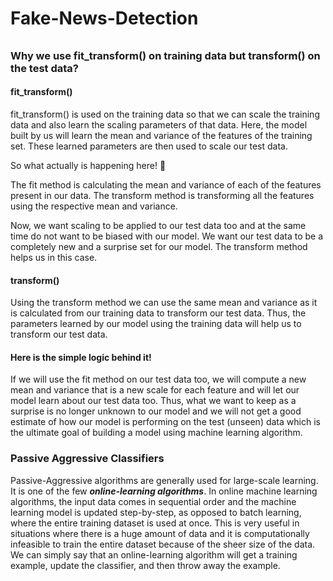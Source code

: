 # Fake-News-Detection

######    #######

### Why we use fit_transform() on training data but transform() on the test data?

#### fit_transform()

fit_transform() is used on the training data so that we can scale the training data and also learn the scaling
parameters of that data. Here, the model built by us will learn the mean and variance of the features of the training
set. These learned parameters are then used to scale our test data.

So what actually is happening here! 🤔

The fit method is calculating the mean and variance of each of the features present in our data. The transform method is
transforming all the features using the respective mean and variance.

Now, we want scaling to be applied to our test data too and at the same time do not want to be biased with our model. We
want our test data to be a completely new and a surprise set for our model. The transform method helps us in this case.

#### transform()

Using the transform method we can use the same mean and variance as it is calculated from our training data to transform
our test data. Thus, the parameters learned by our model using the training data will help us to transform our test
data.

#### Here is the simple logic behind it!

If we will use the fit method on our test data too, we will compute a new mean and variance that is a new scale for each
feature and will let our model learn about our test data too. Thus, what we want to keep as a surprise is no longer
unknown to our model and we will not get a good estimate of how our model is performing on the test (unseen) data which
is the ultimate goal of building a model using machine learning algorithm.

### Passive Aggressive Classifiers

Passive-Aggressive algorithms are generally used for large-scale learning. It is one of the few ___online-learning
algorithms___. In online machine learning algorithms, the input data comes in sequential order and the machine learning
model is updated step-by-step, as opposed to batch learning, where the entire training dataset is used at once. This is
very useful in situations where there is a huge amount of data and it is computationally infeasible to train the entire
dataset because of the sheer size of the data. We can simply say that an online-learning algorithm will get a training
example, update the classifier, and then throw away the example.
